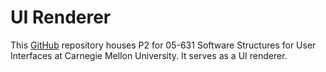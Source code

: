 # UI Renderer
This [GitHub](https://github.com/stormmwright/ssui-05-631-p2) repository houses P2 for 05-631 Software Structures for User Interfaces at Carnegie Mellon University. It serves as a UI renderer.
